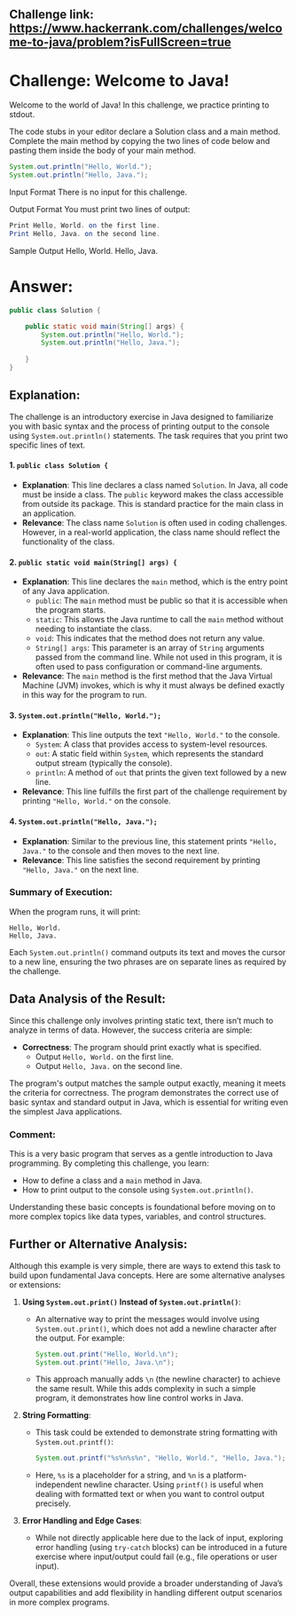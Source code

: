 ## Challenge link: https://www.hackerrank.com/challenges/welcome-to-java/problem?isFullScreen=true

# Challenge: Welcome to Java!
Welcome to the world of Java! In this challenge, we practice printing to stdout.

The code stubs in your editor declare a Solution class and a main method. Complete the main method by copying the two lines of code below and pasting them inside the body of your main method.

``` java
System.out.println("Hello, World.");
System.out.println("Hello, Java.");
```

Input Format
There is no input for this challenge.

Output Format
You must print two lines of output:

``` java
Print Hello, World. on the first line.
Print Hello, Java. on the second line.
```
Sample Output
Hello, World.
Hello, Java.

# Answer:
``` java
public class Solution {

    public static void main(String[] args) {
        System.out.println("Hello, World.");
        System.out.println("Hello, Java.");
        
    }
}
``` 

## Explanation:

The challenge is an introductory exercise in Java designed to familiarize you with basic syntax and the process of printing output to the console using `System.out.println()` statements. The task requires that you print two specific lines of text.


#### 1. `public class Solution {`
   - **Explanation**: This line declares a class named `Solution`. In Java, all code must be inside a class. The `public` keyword makes the class accessible from outside its package. This is standard practice for the main class in an application.
   - **Relevance**: The class name `Solution` is often used in coding challenges. However, in a real-world application, the class name should reflect the functionality of the class.

#### 2. `public static void main(String[] args) {`
   - **Explanation**: This line declares the `main` method, which is the entry point of any Java application.
     - `public`: The `main` method must be public so that it is accessible when the program starts.
     - `static`: This allows the Java runtime to call the `main` method without needing to instantiate the class.
     - `void`: This indicates that the method does not return any value.
     - `String[] args`: This parameter is an array of `String` arguments passed from the command line. While not used in this program, it is often used to pass configuration or command-line arguments.
   - **Relevance**: The `main` method is the first method that the Java Virtual Machine (JVM) invokes, which is why it must always be defined exactly in this way for the program to run.

#### 3. `System.out.println("Hello, World.");`
   - **Explanation**: This line outputs the text `"Hello, World."` to the console.
     - `System`: A class that provides access to system-level resources.
     - `out`: A static field within `System`, which represents the standard output stream (typically the console).
     - `println`: A method of `out` that prints the given text followed by a new line.
   - **Relevance**: This line fulfills the first part of the challenge requirement by printing `"Hello, World."` on the console.

#### 4. `System.out.println("Hello, Java.");`
   - **Explanation**: Similar to the previous line, this statement prints `"Hello, Java."` to the console and then moves to the next line.
   - **Relevance**: This line satisfies the second requirement by printing `"Hello, Java."` on the next line.

### Summary of Execution:
When the program runs, it will print:
```
Hello, World.
Hello, Java.
```
Each `System.out.println()` command outputs its text and moves the cursor to a new line, ensuring the two phrases are on separate lines as required by the challenge.

## Data Analysis of the Result:

Since this challenge only involves printing static text, there isn’t much to analyze in terms of data. However, the success criteria are simple:
- **Correctness**: The program should print exactly what is specified.
  - Output `Hello, World.` on the first line.
  - Output `Hello, Java.` on the second line.

The program's output matches the sample output exactly, meaning it meets the criteria for correctness. The program demonstrates the correct use of basic syntax and standard output in Java, which is essential for writing even the simplest Java applications.

### Comment:
This is a very basic program that serves as a gentle introduction to Java programming. By completing this challenge, you learn:
- How to define a class and a `main` method in Java.
- How to print output to the console using `System.out.println()`.

Understanding these basic concepts is foundational before moving on to more complex topics like data types, variables, and control structures.

## Further or Alternative Analysis:

Although this example is very simple, there are ways to extend this task to build upon fundamental Java concepts. Here are some alternative analyses or extensions:

1. **Using `System.out.print()` Instead of `System.out.println()`**:
   - An alternative way to print the messages would involve using `System.out.print()`, which does not add a newline character after the output. For example:
     ```java
     System.out.print("Hello, World.\n");
     System.out.print("Hello, Java.\n");
     ```
   - This approach manually adds `\n` (the newline character) to achieve the same result. While this adds complexity in such a simple program, it demonstrates how line control works in Java.

2. **String Formatting**:
   - This task could be extended to demonstrate string formatting with `System.out.printf()`:
     ```java
     System.out.printf("%s%n%s%n", "Hello, World.", "Hello, Java.");
     ```
   - Here, `%s` is a placeholder for a string, and `%n` is a platform-independent newline character. Using `printf()` is useful when dealing with formatted text or when you want to control output precisely.

3. **Error Handling and Edge Cases**:
   - While not directly applicable here due to the lack of input, exploring error handling (using `try-catch` blocks) can be introduced in a future exercise where input/output could fail (e.g., file operations or user input).

Overall, these extensions would provide a broader understanding of Java’s output capabilities and add flexibility in handling different output scenarios in more complex programs.
